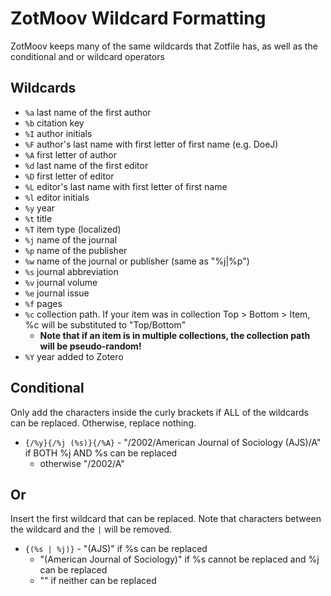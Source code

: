 # ZotMoov Wildcard Formatting

ZotMoov keeps many of the same wildcards that Zotfile has, as well as the conditional and or wildcard operators

## Wildcards
- `%a` last name of the first author
- `%b` citation key
- `%I` author initials
- `%F` author's last name with first letter of first name (e.g. DoeJ)
- `%A` first letter of author
- `%d` last name of the first editor
- `%D` first letter of editor
- `%L` editor's last name with first letter of first name
- `%l` editor initials
- `%y` year
- `%t` title
- `%T` item type (localized)
- `%j` name of the journal
- `%p` name of the publisher
- `%w` name of the journal or publisher (same as "%j|%p")
- `%s` journal abbreviation
- `%v` journal volume
- `%e` journal issue
- `%f` pages
- `%c` collection path. If your item was in collection Top > Bottom > Item, %c will be substituted to "Top/Bottom" 
    - **Note that if an item is in multiple collections, the collection path will be pseudo-random!**
- `%Y` year added to Zotero

## Conditional

Only add the characters inside the curly brackets if ALL of the wildcards can be replaced. Otherwise, replace nothing.


- `{/%y}{/%j (%s)}{/%A}` - "/2002/American Journal of Sociology (AJS)/A" if BOTH %j AND %s can be replaced
    - otherwise "/2002/A"


## Or

Insert the first wildcard that can be replaced. Note that characters between the wildcard and the `|` will be removed.

- `{(%s | %j)}` - "(AJS)" if %s can be replaced
    - "(American Journal of Sociology)" if %s cannot be replaced and %j can be replaced
    - "" if neither can be replaced